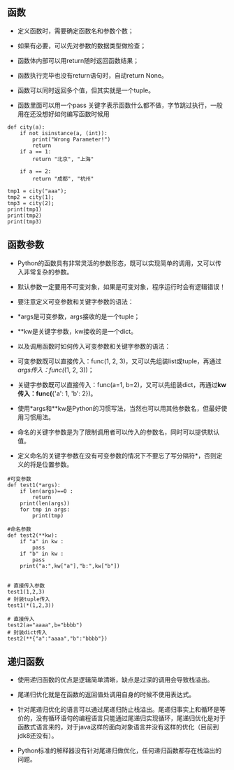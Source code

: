 ##  函数
- 定义函数时，需要确定函数名和参数个数；

- 如果有必要，可以先对参数的数据类型做检查；

- 函数体内部可以用return随时返回函数结果；

- 函数执行完毕也没有return语句时，自动return None。

- 函数可以同时返回多个值，但其实就是一个tuple。

- 函数里面可以用一个pass 关键字表示函数什么都不做，字节跳过执行，一般用在还没想好如何编写函数时候用


``` 
def city(a):
    if not isinstance(a, (int)):
        print("Wrong Parameter!")
        return
    if a == 1:
        return "北京", "上海"

    if a == 2:
        return "成都", "杭州"

tmp1 = city("aaa");
tmp2 = city(1);
tmp3 = city(2);
print(tmp1)
print(tmp2)
print(tmp3)

``` 
 
## 函数参数
- Python的函数具有非常灵活的参数形态，既可以实现简单的调用，又可以传入非常复杂的参数。

- 默认参数一定要用不可变对象，如果是可变对象，程序运行时会有逻辑错误！

- 要注意定义可变参数和关键字参数的语法：

- *args是可变参数，args接收的是一个tuple；

- **kw是关键字参数，kw接收的是一个dict。

- 以及调用函数时如何传入可变参数和关键字参数的语法：

- 可变参数既可以直接传入：func(1, 2, 3)，又可以先组装list或tuple，再通过*args传入：func(*(1, 2, 3))；

- 关键字参数既可以直接传入：func(a=1, b=2)，又可以先组装dict，再通过**kw传入：func(**{'a': 1, 'b': 2})。

- 使用*args和**kw是Python的习惯写法，当然也可以用其他参数名，但最好使用习惯用法。

- 命名的关键字参数是为了限制调用者可以传入的参数名，同时可以提供默认值。

- 定义命名的关键字参数在没有可变参数的情况下不要忘了写分隔符*，否则定义的将是位置参数。



``` 
#可变参数
def test1(*args):
    if len(args)==0 :
        return
    print(len(args))
    for tmp in args:
        print(tmp)

#命名参数
def test2(**kw):
    if "a" in kw :
        pass
    if "b" in kw :
        pass
    print("a:",kw["a"],"b:",kw["b"])


# 直接传入参数
test1(1,2,3)
# 封装tuple传入
test1(*(1,2,3))

# 直接传入
test2(a="aaaa",b="bbbb")
# 封装dict传入
test2(**{"a":"aaaa","b":"bbbb"})

``` 


## 递归函数
- 使用递归函数的优点是逻辑简单清晰，缺点是过深的调用会导致栈溢出。
- 尾递归优化就是在函数的返回值处调用自身的时候不使用表达式。
- 针对尾递归优化的语言可以通过尾递归防止栈溢出。尾递归事实上和循环是等价的，没有循环语句的编程语言只能通过尾递归实现循环，尾递归优化是对于函数式语言来的，对于java这样的面向对象语言并没有这样的优化（目前到jdk8还没有）。

- Python标准的解释器没有针对尾递归做优化，任何递归函数都存在栈溢出的问题。
 
